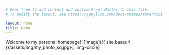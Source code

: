 ```yaml
---
# Feel free to add content and custom Front Matter to this file.
# To modify the layout, see https://jekyllrb.com/docs/themes/#overriding-theme-defaults

layout: home
title: Home
---
```

<style type="text/css">
  .img-circle {
    border-radius: 50%;
  }
</style>
Welcome to my personal homepage! ![image]({{ site.baseurl }}/assets/img/my_photo_sq.jpg){: .img-circle}
